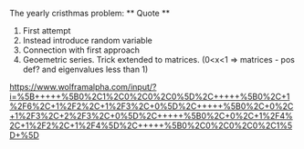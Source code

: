 
The yearly cristhmas problem:
** Quote **

1. First attempt
2. Instead introduce random variable
3. Connection with first approach
4. Geoemetric series. Trick extended to matrices. (0<x<1 => matrices - pos def? and eigenvalues less than 1)


https://www.wolframalpha.com/input/?i=%5B+++++%5B0%2C1%2C0%2C0%2C0%5D%2C+++++%5B0%2C+1%2F6%2C+1%2F2%2C+1%2F3%2C+0%5D%2C+++++%5B0%2C+0%2C+1%2F3%2C+2%2F3%2C+0%5D%2C+++++%5B0%2C+0%2C+1%2F4%2C+1%2F2%2C+1%2F4%5D%2C+++++%5B0%2C0%2C0%2C0%2C1%5D+%5D
